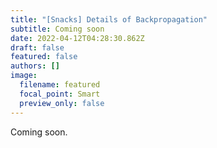 ```yaml
---
title: "[Snacks] Details of Backpropagation"
subtitle: Coming soon
date: 2022-04-12T04:28:30.862Z
draft: false
featured: false
authors: []
image:
  filename: featured
  focal_point: Smart
  preview_only: false
---
```

Coming soon.